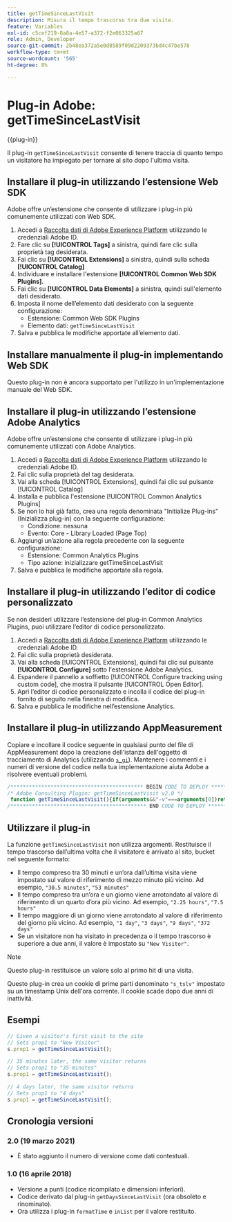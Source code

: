 ```yaml
---
title: getTimeSinceLastVisit
description: Misura il tempo trascorso tra due visite.
feature: Variables
exl-id: c5cef219-8a8a-4e57-a372-f2e063325a67
role: Admin, Developer
source-git-commit: 2b48ea372a5e0d8589f09d2209373bd4c47be578
workflow-type: tm+mt
source-wordcount: '565'
ht-degree: 8%

---
```


# Plug-in Adobe: getTimeSinceLastVisit

{{plug-in}}

Il plug-in `getTimeSinceLastVisit` consente di tenere traccia di quanto tempo un visitatore ha impiegato per tornare al sito dopo l&#39;ultima visita.

## Installare il plug-in utilizzando l’estensione Web SDK

Adobe offre un’estensione che consente di utilizzare i plug-in più comunemente utilizzati con Web SDK.

1. Accedi a [Raccolta dati di Adobe Experience Platform](https://experience.adobe.com/data-collection) utilizzando le credenziali Adobe ID.
1. Fare clic su **[!UICONTROL Tags]** a sinistra, quindi fare clic sulla proprietà tag desiderata.
1. Fai clic su **[!UICONTROL Extensions]** a sinistra, quindi sulla scheda **[!UICONTROL Catalog]**
1. Individuare e installare l&#39;estensione **[!UICONTROL Common Web SDK Plugins]**.
1. Fai clic su **[!UICONTROL Data Elements]** a sinistra, quindi sull&#39;elemento dati desiderato.
1. Imposta il nome dell’elemento dati desiderato con la seguente configurazione:
   * Estensione: Common Web SDK Plugins
   * Elemento dati: `getTimeSinceLastVisit`
1. Salva e pubblica le modifiche apportate all’elemento dati.

## Installare manualmente il plug-in implementando Web SDK

Questo plug-in non è ancora supportato per l&#39;utilizzo in un&#39;implementazione manuale del Web SDK.

## Installare il plug-in utilizzando l’estensione Adobe Analytics

Adobe offre un’estensione che consente di utilizzare i plug-in più comunemente utilizzati con Adobe Analytics.

1. Accedi a [Raccolta dati di Adobe Experience Platform](https://experience.adobe.com/data-collection) utilizzando le credenziali Adobe ID.
1. Fai clic sulla proprietà del tag desiderata.
1. Vai alla scheda [!UICONTROL Extensions], quindi fai clic sul pulsante [!UICONTROL Catalog]
1. Installa e pubblica l&#39;estensione [!UICONTROL Common Analytics Plugins]
1. Se non lo hai già fatto, crea una regola denominata &quot;Initialize Plug-ins&quot; (Inizializza plug-in) con la seguente configurazione:
   * Condizione: nessuna
   * Evento: Core - Library Loaded (Page Top)
1. Aggiungi un’azione alla regola precedente con la seguente configurazione:
   * Estensione: Common Analytics Plugins
   * Tipo azione: inizializzare getTimeSinceLastVisit
1. Salva e pubblica le modifiche apportate alla regola.

## Installare il plug-in utilizzando l’editor di codice personalizzato

Se non desideri utilizzare l’estensione del plug-in Common Analytics Plugins, puoi utilizzare l’editor di codice personalizzato.

1. Accedi a [Raccolta dati di Adobe Experience Platform](https://experience.adobe.com/data-collection) utilizzando le credenziali Adobe ID.
1. Fai clic sulla proprietà desiderata.
1. Vai alla scheda [!UICONTROL Extensions], quindi fai clic sul pulsante **[!UICONTROL Configure]** sotto l&#39;estensione Adobe Analytics.
1. Espandere il pannello a soffietto [!UICONTROL Configure tracking using custom code], che mostra il pulsante [!UICONTROL Open Editor].
1. Apri l’editor di codice personalizzato e incolla il codice del plug-in fornito di seguito nella finestra di modifica.
1. Salva e pubblica le modifiche nell’estensione Analytics.

## Installare il plug-in utilizzando AppMeasurement

Copiare e incollare il codice seguente in qualsiasi punto del file di AppMeasurement dopo la creazione dell&#39;istanza dell&#39;oggetto di tracciamento di Analytics (utilizzando [`s_gi`](../functions/s-gi.md)). Mantenere i commenti e i numeri di versione del codice nella tua implementazione aiuta Adobe a risolvere eventuali problemi.

```js
/******************************************* BEGIN CODE TO DEPLOY *******************************************/
/* Adobe Consulting Plugin: getTimeSinceLastVisit v2.0 */
 function getTimeSinceLastVisit(){if(arguments&&"-v"===arguments[0])return{plugin:"getTimeSinceLastVisit",version:"2.0"};var h=function(){if("undefined"!==typeof window.s_c_il)for(var c=0,b;c<window.s_c_il.length;c++)if(b=window.s_c_il[c],b._c&&"s_c"===b._c)return b}();"undefined"!==typeof h&&(h.contextData.getTimeSinceLastVisit="2.0");window.formatTime=window.formatTime||function(c,b,d){function f(b,d,c,e){if("string"!==typeof d)return!1;if("string"===typeof b)b=b.split(c||",");else if("object"!==typeof b)return!1;c=0;for(a=b.length;c<a;c++)if(1==e&&d===b[c]||d.toLowerCase()===b[c].toLowerCase())return!0;return!1}if(!("undefined"===typeof c||isNaN(c)||0>Number(c))){var e="";"string"===typeof b&&"d"===b||("string"!==typeof b||!f("h,m,s",b))&&86400<=c?(b=86400,e="days",d=isNaN(d)?1:b/(d*b)):"string"===typeof b&&"h"===b||("string"!==typeof b||!f("m,s",b))&&3600<=c?(b=3600,e="hours",d=isNaN(d)?4:b/(d*b)):"string"===typeof b&&"m"===b||("string"!==typeof b||!f("s",b))&&60<=c?(b=60,e="minutes",d=isNaN(d)?2:b/(d*b)):(b=1,e="seconds",d=isNaN(d)?.2:b/d);e=Math.round(c*d/b)/d+" "+e;0===e.indexOf("1 ")&&(e=e.substring(0,e.length-1));return e}};window.cookieWrite=window.cookieWrite||function(c,b,d){if("string"===typeof c){var f=window.location.hostname,e=window.location.hostname.split(".").length-1;if(f&&!/^[0-9.]+$/.test(f)){e=2<e?e:2;var k=f.lastIndexOf(".");if(0<=k){for(;0<=k&&1<e;)k=f.lastIndexOf(".",k-1),e--;k=0<k?f.substring(k):f}}g=k;b="undefined"!==typeof b?""+b:"";if(d||""===b)if(""===b&&(d=-60),"number"===typeof d){var h=new Date;h.setTime(h.getTime()+6E4*d)}else h=d;return c&&(document.cookie=encodeURIComponent(c)+"="+encodeURIComponent(b)+"; path=/;"+(d?" expires="+h.toUTCString()+";":"")+(g?" domain="+g+";":""),"undefined"!==typeof cookieRead)?cookieRead(c)===b:!1}};window.cookieRead=window.cookieRead||function(c){if("string"===typeof c)c=encodeURIComponent(c);else return"";var b=" "+document.cookie,d=b.indexOf(" "+c+"="),f=0>d?d:b.indexOf(";",d);return(c=0>d?"":decodeURIComponent(b.substring(d+2+c.length,0>f?b.length:f)))?c:""};h=new Date;var m=h.getTime(),n=cookieRead("s_tslv")||0,l=Math.round((m-n)/1E3);h.setTime(m+63072E6);cookieWrite("s_tslv",m,h);return n?1800<l||cookieRead("s_inv")?(cookieRead("s_inv")&&(l=cookieRead("s_inv")),cookieWrite("s_inv",l,30),"0"!==l?formatTime(l):"New Visitor"):"":(cookieWrite("s_inv","0",30),"New Visitor")};
/******************************************** END CODE TO DEPLOY ********************************************/
```

## Utilizzare il plug-in

La funzione `getTimeSinceLastVisit` non utilizza argomenti. Restituisce il tempo trascorso dall’ultima volta che il visitatore è arrivato al sito, bucket nel seguente formato:

* Il tempo compreso tra 30 minuti e un’ora dall’ultima visita viene impostato sul valore di riferimento di mezzo minuto più vicino. Ad esempio, `"30.5 minutes"`, `"53 minutes"`
* Il tempo compreso tra un’ora e un giorno viene arrotondato al valore di riferimento di un quarto d’ora più vicino. Ad esempio, `"2.25 hours"`, `"7.5 hours"`
* Il tempo maggiore di un giorno viene arrotondato al valore di riferimento del giorno più vicino. Ad esempio, `"1 day"`, `"3 days"`, `"9 days"`, `"372 days"`
* Se un visitatore non ha visitato in precedenza o il tempo trascorso è superiore a due anni, il valore è impostato su `"New Visitor"`.

>[!NOTE]
>
>Questo plug-in restituisce un valore solo al primo hit di una visita.

Questo plug-in crea un cookie di prime parti denominato `"s_tslv"` impostato su un timestamp Unix dell&#39;ora corrente. Il cookie scade dopo due anni di inattività.

## Esempi

```js
// Given a visitor's first visit to the site
// Sets prop1 to "New Visitor"
s.prop1 = getTimeSinceLastVisit();

// 35 minutes later, the same visitor returns
// Sets prop1 to "35 minutes"
s.prop1 = getTimeSinceLastVisit();

// 4 days later, the same visitor returns
// Sets prop1 to "4 days"
s.prop1 = getTimeSinceLastVisit();
```

## Cronologia versioni

### 2.0 (19 marzo 2021)

* È stato aggiunto il numero di versione come dati contestuali.

### 1.0 (16 aprile 2018)

* Versione a punti (codice ricompilato e dimensioni inferiori).
* Codice derivato dal plug-in `getDaysSinceLastVisit` (ora obsoleto e rinominato).
* Ora utilizza i plug-in `formatTime` e `inList` per il valore restituito.
